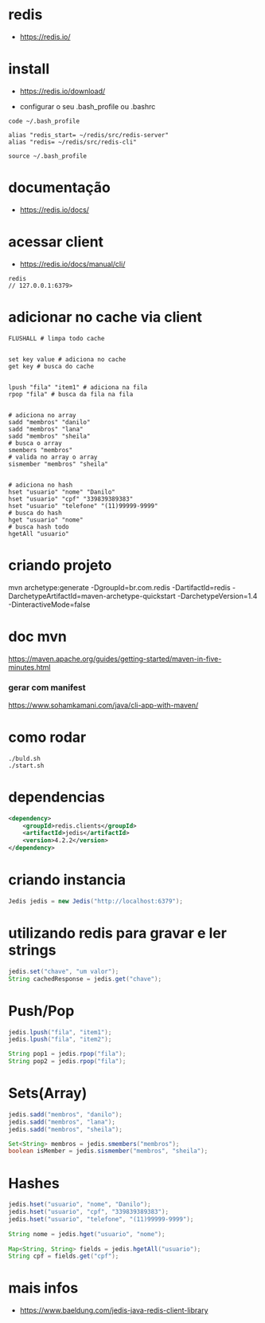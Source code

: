 # redis
- https://redis.io/

# install
- https://redis.io/download/

- configurar o seu .bash_profile ou .bashrc
```shell
code ~/.bash_profile

alias "redis_start= ~/redis/src/redis-server"
alias "redis= ~/redis/src/redis-cli"

source ~/.bash_profile
```

# documentação
- https://redis.io/docs/

# acessar client
- https://redis.io/docs/manual/cli/
```shell
redis
// 127.0.0.1:6379>
```

# adicionar no cache via client
```shell
FLUSHALL # limpa todo cache


set key value # adiciona no cache 
get key # busca do cache 


lpush "fila" "item1" # adiciona na fila
rpop "fila" # busca da fila na fila


# adiciona no array
sadd "membros" "danilo"
sadd "membros" "lana"
sadd "membros" "sheila"
# busca o array
smembers "membros"
# valida no array o array
sismember "membros" "sheila"


# adiciona no hash
hset "usuario" "nome" "Danilo"
hset "usuario" "cpf" "339839389383"
hset "usuario" "telefone" "(11)99999-9999"
# busca do hash        
hget "usuario" "nome"
# busca hash todo     
hgetAll "usuario"
```

# criando projeto
mvn archetype:generate -DgroupId=br.com.redis -DartifactId=redis -DarchetypeArtifactId=maven-archetype-quickstart -DarchetypeVersion=1.4 -DinteractiveMode=false

# doc mvn
https://maven.apache.org/guides/getting-started/maven-in-five-minutes.html
### gerar com manifest
https://www.sohamkamani.com/java/cli-app-with-maven/

# como rodar
```shell
./buld.sh
./start.sh
```

# dependencias
```xml
<dependency>
    <groupId>redis.clients</groupId>
    <artifactId>jedis</artifactId>
    <version>4.2.2</version>
</dependency>
```

# criando instancia
```java
Jedis jedis = new Jedis("http://localhost:6379");
```

# utilizando redis para gravar e ler strings
```java
jedis.set("chave", "um valor");
String cachedResponse = jedis.get("chave");
```

# Push/Pop
```java
jedis.lpush("fila", "item1");
jedis.lpush("fila", "item2");

String pop1 = jedis.rpop("fila");
String pop2 = jedis.rpop("fila");
```

# Sets(Array)
```java
jedis.sadd("membros", "danilo");
jedis.sadd("membros", "lana");
jedis.sadd("membros", "sheila");

Set<String> membros = jedis.smembers("membros");
boolean isMember = jedis.sismember("membros", "sheila");
```

# Hashes
```java
jedis.hset("usuario", "nome", "Danilo");
jedis.hset("usuario", "cpf", "339839389383");
jedis.hset("usuario", "telefone", "(11)99999-9999");
        
String nome = jedis.hget("usuario", "nome");
        
Map<String, String> fields = jedis.hgetAll("usuario");
String cpf = fields.get("cpf");
```        

# mais infos
- https://www.baeldung.com/jedis-java-redis-client-library